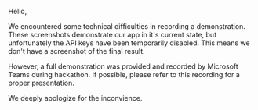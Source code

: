Hello,

We encountered some technical difficulties in recording a demonstration. These screenshots demonstrate our app in it's current state,
but unfortunately the API keys have been temporarily disabled. This means we don't have a screenshot of the final result.

However, a full demonstration was provided and recorded by Microsoft Teams during hackathon. If possible, please refer to this recording for a proper presentation.

We deeply apologize for the inconvience.
